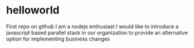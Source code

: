 # helloworld
First repo on github
I am a nodejs enthusiast
I would like to introduce a javascript based parallel stack in our organization to provide an alternative option for implementing business changes
